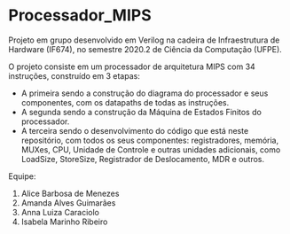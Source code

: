 # Processador_MIPS
Projeto em grupo desenvolvido em Verilog na cadeira de Infraestrutura de Hardware (IF674), no semestre 2020.2 de Ciência da Computação (UFPE).

O projeto consiste em um processador de arquitetura MIPS com 34 instruções, construído em 3 etapas:
- A primeira sendo a construção do diagrama do processador e seus componentes, com os datapaths de todas as instruções.
- A segunda sendo a construção da Máquina de Estados Finitos do processador.
- A terceira sendo o desenvolvimento do código que está neste repositório, com todos os seus componentes: registradores, memória, MUXes, CPU, Unidade de Controle e outras unidades adicionais, como LoadSize, StoreSize, Registrador de Deslocamento, MDR e outros.

Equipe:
1. Alice Barbosa de Menezes
2. Amanda Alves Guimarães
3. Anna Luiza Caraciolo
4. Isabela Marinho Ribeiro
